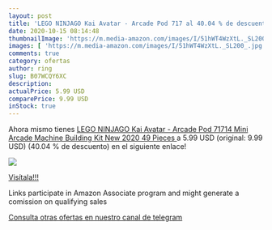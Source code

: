 ```yaml
---
layout: post
title: 'LEGO NINJAGO Kai Avatar - Arcade Pod 717 al 40.04 % de descuento'
date: 2020-10-15 08:14:48
thumbnailImage: 'https://m.media-amazon.com/images/I/51hWT4WzXtL._SL200_.jpg'
images: [ 'https://m.media-amazon.com/images/I/51hWT4WzXtL._SL200_.jpg' ]
comments: true
category: ofertas
author: ring
slug: B07WCQY6XC
description:
actualPrice: 5.99 USD
comparePrice: 9.99 USD
inStock: true
---
```


Ahora mismo tienes [LEGO NINJAGO Kai Avatar - Arcade Pod 71714 Mini Arcade Machine Building Kit  New 2020  49 Pieces ](https://www.amazon.com/dp/B07WCQY6XC/?tag=tolees-20) a 5.99 USD (original: 9.99 USD) (40.04 %  de descuento) en el siguiente enlace!

[![](https://m.media-amazon.com/images/I/51hWT4WzXtL._SL200_.jpg)](https://www.amazon.com/dp/B07WCQY6XC/?tag=tolees-20)

[Visítala!!!](https://www.amazon.com/dp/B07WCQY6XC/?tag=tolees-20)

Links participate in Amazon Associate program and might generate a comission on qualifying sales

[Consulta otras ofertas en nuestro canal de telegram](https://t.me/s/ofertas25)
